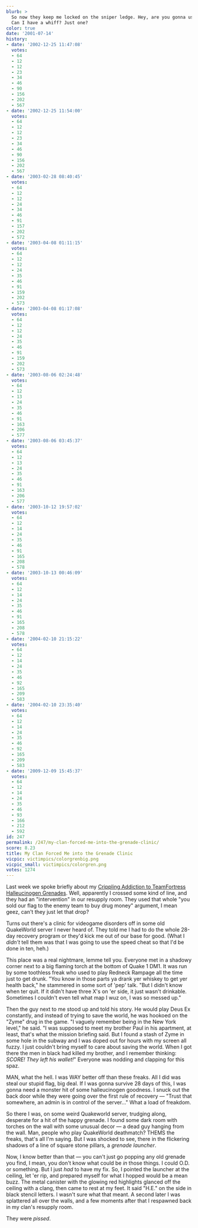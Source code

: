 ```yaml
---
blurb: >
  So now they keep me locked on the sniper ledge. Hey, are you gonna use that grenade?
  Can I have a whiff? Just one?
color: true
date: '2001-07-14'
history:
- date: '2002-12-25 11:47:08'
  votes:
  - 64
  - 12
  - 12
  - 23
  - 34
  - 46
  - 90
  - 156
  - 202
  - 567
- date: '2002-12-25 11:54:00'
  votes:
  - 64
  - 12
  - 12
  - 23
  - 34
  - 46
  - 90
  - 156
  - 202
  - 567
- date: '2003-02-28 08:40:45'
  votes:
  - 64
  - 12
  - 12
  - 24
  - 34
  - 46
  - 91
  - 157
  - 202
  - 572
- date: '2003-04-08 01:11:15'
  votes:
  - 64
  - 12
  - 12
  - 24
  - 35
  - 46
  - 91
  - 159
  - 202
  - 573
- date: '2003-04-08 01:17:08'
  votes:
  - 64
  - 12
  - 12
  - 24
  - 35
  - 46
  - 91
  - 159
  - 202
  - 573
- date: '2003-08-06 02:24:48'
  votes:
  - 64
  - 12
  - 13
  - 24
  - 35
  - 46
  - 91
  - 163
  - 206
  - 577
- date: '2003-08-06 03:45:37'
  votes:
  - 64
  - 12
  - 13
  - 24
  - 35
  - 46
  - 91
  - 163
  - 206
  - 577
- date: '2003-10-12 19:57:02'
  votes:
  - 64
  - 12
  - 14
  - 24
  - 35
  - 46
  - 91
  - 165
  - 208
  - 578
- date: '2003-10-13 00:46:09'
  votes:
  - 64
  - 12
  - 14
  - 24
  - 35
  - 46
  - 91
  - 165
  - 208
  - 578
- date: '2004-02-10 21:15:22'
  votes:
  - 64
  - 12
  - 14
  - 24
  - 35
  - 46
  - 92
  - 165
  - 209
  - 583
- date: '2004-02-10 23:35:40'
  votes:
  - 64
  - 12
  - 14
  - 24
  - 35
  - 46
  - 92
  - 165
  - 209
  - 583
- date: '2009-12-09 15:45:37'
  votes:
  - 64
  - 12
  - 14
  - 24
  - 35
  - 46
  - 93
  - 166
  - 212
  - 592
id: 247
permalink: /247/my-clan-forced-me-into-the-grenade-clinic/
score: 8.23
title: My Clan Forced Me into the Grenade Clinic
vicpic: victimpics/colorgrenbig.png
vicpic_small: victimpics/colorgren.png
votes: 1274
---
```


Last week we spoke briefly about my [Crippling Addiction to TeamFortress
Halleucinogen Grenades](@/victim/237.md). Well, apparently I crossed
some kind of line, and they had an "intervention" in our resupply room.
They used that whole "you sold our flag to the enemy team to buy drug
money" argument, I mean geez, can't they just let that drop?

Turns out there's a clinic for videogame disorders off in some old
QuakeWorld server I never heard of. They told me I had to do the whole
28-day recovery program or they'd kick me out of our base for good.
(What I *didn't* tell them was that I was going to use the speed cheat
so that I'd be done in ten, heh.)

This place was a real nightmare, lemme tell you. Everyone met in a
shadowy corner next to a big flaming torch at the bottom of Quake 1 DM1.
It was run by some toothless freak who used to play Redneck Rampage all
the time just to get drunk. "You know in those parts ya drank yer
whiskey to get yer health back," he stammered in some sort of 'pep'
talk. "But I didn't know when ter quit. If it didn't have three X's on
'er side, it just wasn't drinkable. Sometimes I couldn't even tell what
map I wuz on, I was so messed up."

Then the guy next to me stood up and told his story. He would play Deus
Ex constantly, and instead of trying to save the world, he was hookoed
on the "Zyme" drug in the game. "I vaguely remember being in the New
York level," he said. "I was supposed to meet my brother Paul in his
apartment, at least, that's what the mission briefing said. But I found
a stash of Zyme in some hole in the subway and I was doped out for hours
with my screen all fuzzy. I just couldn't bring myself to care about
saving the world. When I got there the men in black had killed my
brother, and I remember thinking: *SCORE! They left his wallet!*"
Everyone was nodding and clapping for this spaz.

MAN, what the hell. I was WAY better off than these freaks. All I did
was steal our stupid flag, big deal. If I was gonna survive 28 days of
this, I was gonna need a monster hit of some halleucinogen goodness. I
snuck out the back door while they were going over the first rule of
recovery — "Trust that somewhere, an admin is in control of the
server..." What a load of freakdom.

So there I was, on some weird Quakeworld server, trudging along,
desperate for a hit of the happy grenade. I found some dark room with
torches on the wall with some unusual decor — a dead guy hanging from
the wall. Man, people who play QuakeWorld deathmatch? THEMS the freaks,
that's all I'm saying. But I was shocked to see, there in the flickering
shadows of a line of square stone pillars, a *grenade launcher*.

Now, I know better than that — you can't just go popping any old
grenade you find, I mean, you don't know what could be *in* those
things. I could O.D. or something. But I just *had* to have my fix. So,
I pointed the launcher at the ceiling, let 'er rip, and prepared myself
for what I hopped would be a mean buzz. The metal canister with the
glowing red highlights glanced off the ceiling with a clang, then came
to rest at my feet. It said "H.E." on the side in black stencil letters.
I wasn't sure what that meant. A second later I was splattered all over
the walls, and a few moments after that I respawned back in my clan's
resupply room.

They were *pissed*.